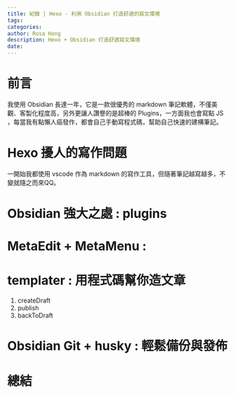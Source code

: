 ```yaml
---
title: 紀錄 | Hexo - 利用 Obsidian 打造舒適的寫文環境
tags:
categories:
author: Rosa Hong
description: Hexo + Obsidian 打造舒適寫文環境
date: 
---
```


# 前言
我使用 Obsidian 長達一年，它是一款很優秀的 markdown 筆記軟體，不僅美觀、客製化程度高，另外更讓人讚譽的是超棒的 Plugins，一方面我也會寫點 JS ，每當我有點懶人癌發作，都會自己手動寫程式碼，幫助自己快速的建構筆記。

<!-- more -->

# Hexo 擾人的寫作問題
一開始我都使用 vscode 作為 markdown 的寫作工具，但隨著筆記越寫越多，不變就隨之而來QQ。  


# Obsidian 強大之處 : plugins


# MetaEdit + MetaMenu : 

# templater : 用程式碼幫你造文章

1. createDraft
2. publish
3. backToDraft


# Obsidian Git  + husky : 輕鬆備份與發佈


#

# 總結